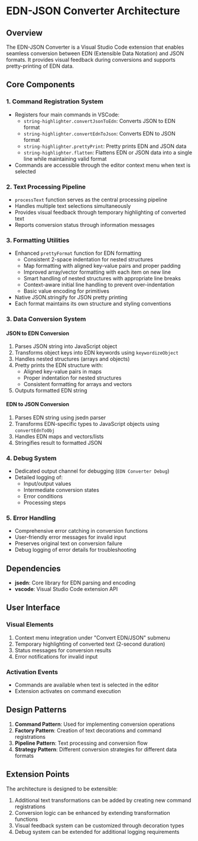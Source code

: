 # EDN-JSON Converter Architecture

## Overview

The EDN-JSON Converter is a Visual Studio Code extension that enables seamless conversion between EDN (Extensible Data Notation) and JSON formats. It provides visual feedback during conversions and supports pretty-printing of EDN data.

## Core Components

### 1. Command Registration System
- Registers four main commands in VSCode:
  - `string-highlighter.convertJsonToEdn`: Converts JSON to EDN format
  - `string-highlighter.convertEdnToJson`: Converts EDN to JSON format
  - `string-highlighter.prettyPrint`: Pretty prints EDN and JSON data
  - `string-highlighter.flatten`: Flattens EDN or JSON data into a single line while maintaining valid format
- Commands are accessible through the editor context menu when text is selected

### 2. Text Processing Pipeline
- `processText` function serves as the central processing pipeline
- Handles multiple text selections simultaneously
- Provides visual feedback through temporary highlighting of converted text
- Reports conversion status through information messages

### 3. Formatting Utilities
- Enhanced `prettyFormat` function for EDN formatting
  - Consistent 2-space indentation for nested structures
  - Map formatting with aligned key-value pairs and proper padding
  - Improved array/vector formatting with each item on new line
  - Smart handling of nested structures with appropriate line breaks
  - Context-aware initial line handling to prevent over-indentation
  - Basic value encoding for primitives
- Native JSON.stringify for JSON pretty printing
- Each format maintains its own structure and styling conventions

### 3. Data Conversion System

#### JSON to EDN Conversion
1. Parses JSON string into JavaScript object
2. Transforms object keys into EDN keywords using `keywordizeObject`
3. Handles nested structures (arrays and objects)
4. Pretty prints the EDN structure with:
   - Aligned key-value pairs in maps
   - Proper indentation for nested structures
   - Consistent formatting for arrays and vectors
5. Outputs formatted EDN string

#### EDN to JSON Conversion
1. Parses EDN string using jsedn parser
2. Transforms EDN-specific types to JavaScript objects using `convertEdnToObj`
3. Handles EDN maps and vectors/lists
4. Stringifies result to formatted JSON

### 4. Debug System
- Dedicated output channel for debugging (`EDN Converter Debug`)
- Detailed logging of:
  - Input/output values
  - Intermediate conversion states
  - Error conditions
  - Processing steps

### 5. Error Handling
- Comprehensive error catching in conversion functions
- User-friendly error messages for invalid input
- Preserves original text on conversion failure
- Debug logging of error details for troubleshooting

## Dependencies

- **jsedn**: Core library for EDN parsing and encoding
- **vscode**: Visual Studio Code extension API

## User Interface

### Visual Elements
1. Context menu integration under "Convert EDN/JSON" submenu
2. Temporary highlighting of converted text (2-second duration)
3. Status messages for conversion results
4. Error notifications for invalid input

### Activation Events
- Commands are available when text is selected in the editor
- Extension activates on command execution

## Design Patterns

1. **Command Pattern**: Used for implementing conversion operations
2. **Factory Pattern**: Creation of text decorations and command registrations
3. **Pipeline Pattern**: Text processing and conversion flow
4. **Strategy Pattern**: Different conversion strategies for different data formats

## Extension Points

The architecture is designed to be extensible:
1. Additional text transformations can be added by creating new command registrations
2. Conversion logic can be enhanced by extending transformation functions
3. Visual feedback system can be customized through decoration types
4. Debug system can be extended for additional logging requirements
